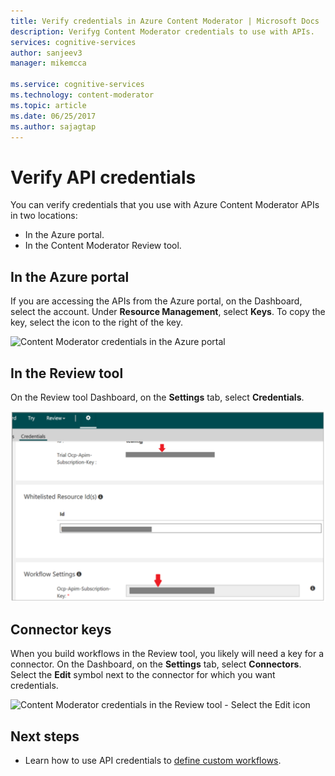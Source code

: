 ```yaml
---
title: Verify credentials in Azure Content Moderator | Microsoft Docs
description: Verifyg Content Moderator credentials to use with APIs.
services: cognitive-services
author: sanjeev3
manager: mikemcca

ms.service: cognitive-services
ms.technology: content-moderator
ms.topic: article
ms.date: 06/25/2017
ms.author: sajagtap
---
```


# Verify API credentials

You can verify credentials that you use with Azure Content Moderator APIs in two locations:
- In the Azure portal.
- In the Content Moderator Review tool.

## In the Azure portal

If you are accessing the APIs from the Azure portal, on the Dashboard, select the account. Under **Resource Management**, select **Keys**. To copy the key, select the icon to the right of the key.

![Content Moderator credentials in the Azure portal](images/credentials-1-azure.png)

## In the Review tool

On the Review tool Dashboard, on the **Settings** tab, select **Credentials**.

![Content Moderator credentials in the Review tool - Select Credentials](images/credentials3.PNG)

## Connector keys

When you build workflows in the Review tool, you likely will need a key for a connector. On the Dashboard, on the **Settings** tab, select **Connectors**. Select the **Edit** symbol next to the connector for which you want credentials.

![Content Moderator credentials in the Review tool - Select the Edit icon](images/credentials-3-connectors.png)

## Next steps

* Learn how to use API credentials to [define custom workflows](workflows.md).

